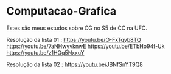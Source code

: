 # Computacao-Grafica
Estes são meus estudos sobre CG no S5 de CC na UFC.

Resolução da lista 01 :
https://youtu.be/O-FxTqyb8TQ
https://youtu.be/7aNHwyvknwE
https://youtu.be/ETbHo94f-Uk
https://youtu.be/z1HQq5NxxuY

Resolução da lista 02 : 
https://youtu.be/JBNfSnYT9Q8
